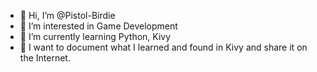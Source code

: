 - 👋 Hi, I’m @Pistol-Birdie
- 👀 I’m interested in Game Development
- 🌱 I’m currently learning Python, Kivy
- 📖 I want to document what I learned and found in Kivy and share it on the Internet.

<!---
Pistol-Birdie/Pistol-Birdie is a ✨ special ✨ repository because its `README.md` (this file) appears on your GitHub profile.
You can click the Preview link to take a look at your changes.
--->
